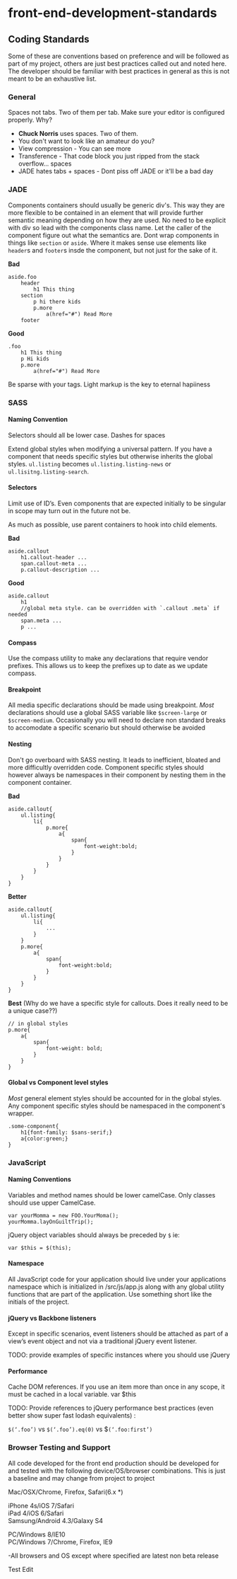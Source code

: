 front-end-development-standards
===============================

## Coding Standards
Some of these are conventions based on preference and will be followed as part of my project, others are just best practices called out and noted here. The developer should be familiar with best practices in general as this is not meant to be an exhaustive list.

### General
Spaces not tabs. Two of them per tab. Make sure your editor is configured properly. Why?
 
- **Chuck Norris** uses spaces. Two of them.
- You don't want to look like an amateur do you?
- View compression - You can see more
- Transference - That code block you just ripped from the stack overflow... spaces
- JADE hates tabs + spaces - Dont piss off JADE or it'll be a bad day

### JADE

Components containers should usually be generic div's. This way they are more flexible to be contained in an element that will provide further semantic meaning depending on how they are used. No need to be explicit with div so lead with the components class name. Let the caller of the component figure out what the semantics are. Dont wrap components in things like `section` or `aside`. Where it makes sense use elements like `header`s and `footer`s insde the component, but not just for the sake of it.

**Bad**

    aside.foo
        header
            h1 This thing
        section
            p hi there kids
            p.more
                a(href="#") Read More
        footer
        
**Good**

    .foo
        h1 This thing
        p Hi kids
        p.more
            a(href="#") Read More
        
Be sparse with your tags. Light markup is the key to eternal hapiiness

### SASS

#### Naming Convention
Selectors should all be lower case. Dashes for spaces

Extend global styles when modifying a universal pattern. If you have a component that needs specific styles but otherwise inherits the global styles. `ul.listing` becomes `ul.listing.listing-news` or `ul.lisitng.listing-search`. 

#### Selectors
Limit use of ID’s. Even components that are expected initially to be singular in scope may turn out in the future not be.

As much as possible, use parent containers to hook into child elements. 

**Bad**

    aside.callout
        h1.callout-header ...
        span.callout-meta ...
        p.callout-description ...
    
**Good**

    aside.callout
        h1
        //global meta style. can be overridden with `.callout .meta` if needed
        span.meta ... 
        p ...

#### Compass
Use the compass utility to make any declarations that require vendor prefixes. This allows us to keep the prefixes up to date as we update compass.
#### Breakpoint
All media specific declarations should be made using breakpoint. *Most* declarations should use a global SASS variable like `$screen-large` or `$screen-medium`. Occasionally you will need to declare non standard breaks to accomodate a specific scenario but should otherwise be avoided
#### Nesting
Don't go overboard with SASS nesting. It leads to inefficient, bloated and more difficultly overridden code. Component specific styles should however always be namespaces in their component by nesting them in the component container.

**Bad**

    aside.callout{
        ul.listing{
            li{
                p.more{
                    a{
                        span{
                            font-weight:bold;
                        }
                    }
                }
            }  
        }
    }
**Better**

    aside.callout{
        ul.listing{
            li{
                ...
            }
        }
        p.more{
            a{
                span{
                    font-weight:bold;
                }
            } 
        }
    }

**Best**
(Why do we have a specific style for callouts. Does it really need to be a unique case??)

    // in global styles
    p.more{
        a{
            span{
                font-weight: bold; 
            }
        }
    }

#### Global vs Component level styles
*Most* general element styles should be accounted for in the global styles. Any component specific styles should be namespaced in the component's wrapper.

    .some-component{
        h1{font-family: $sans-serif;}
        a{color:green;}
    }

### JavaScript
#### Naming Conventions
Variables and method names should be lower camelCase. Only classes should use upper CamelCase.

    var yourMomma = new FOO.YourMoma();
    yourMomma.layOnGuiltTrip();

jQuery object variables should always be preceded by `$` ie:

    var $this = $(this);

    
#### Namespace
All JavaScript code for your application should live under your applications namespace which is initialized in /src/js/app.js along with any global utility functions that are part of the application. Use something short like the initials of the project.

#### jQuery vs Backbone listeners
Except in specific scenarios, event listeners should be attached as part of a view’s event object and not via a traditional jQuery event listener. 

TODO: provide examples of specific instances where you should use jQuery

#### Performance
Cache DOM references. If you use an item more than once in any scope, it must be cached in a local variable.
var $this

TODO: Provide references to jQuery performance best practices (even better show super fast lodash equivalents) :

`$(‘.foo’)` vs `$(‘.foo’).eq(0)` vs $`(‘.foo:first’)`

### Browser Testing and Support
All code developed for the front end production should be developed for and tested with the following device/OS/browser combinations. This is just a baseline and may change from project to project

Mac/OSX/Chrome, Firefox, Safari(6.x *)

iPhone 4s/iOS 7/Safari  
iPad 4/iOS 6/Safari  
Samsung/Android 4.3/Galaxy S4

PC/Windows 8/IE10  
PC/Windows 7/Chrome, Firefox, IE9

-All browsers and OS except where specified are latest non beta release

Test Edit


